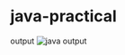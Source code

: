 # java-practical

output
![java output](https://github.com/user-attachments/assets/1a339abf-053d-47d0-b669-21b5d98da45c)
